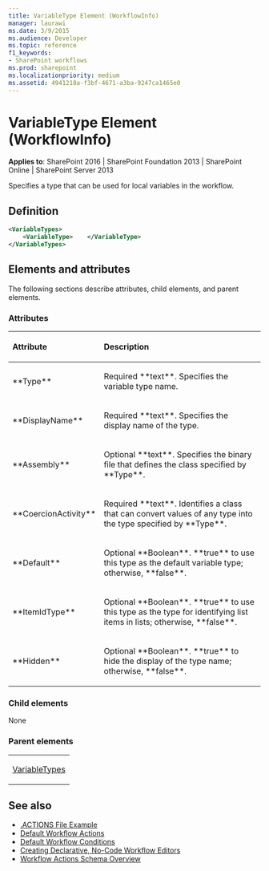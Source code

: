 ```yaml
---
title: VariableType Element (WorkflowInfo)
manager: laurawi
ms.date: 3/9/2015
ms.audience: Developer
ms.topic: reference
f1_keywords:
- SharePoint workflows
ms.prod: sharepoint
ms.localizationpriority: medium
ms.assetid: 4941218a-f3bf-4671-a3ba-9247ca1465e0
---
```


# VariableType Element (WorkflowInfo)

**Applies to**: SharePoint 2016 | SharePoint Foundation 2013 | SharePoint Online | SharePoint Server 2013

Specifies a type that can be used for local variables in the workflow.

## Definition

```XML
<VariableTypes>
    <VariableType>    </VariableType>
</VariableTypes>
```

## Elements and attributes

The following sections describe attributes, child elements, and parent elements.

### Attributes

<table>
<colgroup>
<col width="20%" />
<col width="80%" />
</colgroup>
<thead>
<tr class="header">
<th align="left"><p>Attribute</p></th>
<th align="left"><p>Description</p></th>
</tr>
</thead>
<tbody>
<tr class="odd">
<td align="left"><p>**Type**</p></td>
<td align="left"><p>Required **text**. Specifies the variable type name.</p></td>
</tr>
<tr class="even">
<td align="left"><p>**DisplayName**</p></td>
<td align="left"><p>Required **text**. Specifies the display name of the type.</p></td>
</tr>
<tr class="odd">
<td align="left"><p>**Assembly**</p></td>
<td align="left"><p>Optional **text**. Specifies the binary file that defines the class specified by **Type**.</p></td>
</tr>
<tr class="even">
<td align="left"><p>**CoercionActivity**</p></td>
<td align="left"><p>Required **text**. Identifies a class that can convert values of any type into the type specified by **Type**.</p></td>
</tr>
<tr class="odd">
<td align="left"><p>**Default**</p></td>
<td align="left"><p>Optional **Boolean**. **true** to use this type as the default variable type; otherwise, **false**.</p></td>
</tr>
<tr class="even">
<td align="left"><p>**ItemIdType**</p></td>
<td align="left"><p>Optional **Boolean**. **true** to use this type as the type for identifying list items in lists; otherwise, **false**.</p></td>
</tr>
<tr class="odd">
<td align="left"><p>**Hidden**</p></td>
<td align="left"><p>Optional **Boolean**. **true** to hide the display of the type name; otherwise, **false**.</p></td>
</tr>
</tbody>
</table>

### Child elements

None

### Parent elements

<table>
<colgroup>
<col width="100%" />
</colgroup>
<tbody>
<tr class="odd">
<td align="left"><p><a href="variabletypes-element-workflowinfo.md">VariableTypes</a></p></td>
</tr>
</tbody>
</table>


## See also

- [.ACTIONS File Example](actions-file-example-workflowinfo.md)
- [Default Workflow Actions](default-workflow-actions-workflowinfo.md)
- [Default Workflow Conditions](default-workflow-conditions-workflowinfo.md)
- [Creating Declarative, No-Code Workflow Editors](https://msdn.microsoft.com/library/office/bb417436.aspx)
- [Workflow Actions Schema Overview](https://msdn.microsoft.com/library/office/bb897626.aspx)








